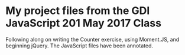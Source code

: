 # My project files from the GDI JavaScript 201 May 2017 Class

Following along on writing the Counter exercise, using Moment.JS, and
beginning jQuery. The JavaScript files have been annotated.
